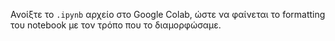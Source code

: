 Ανοίξτε το `.ipynb` αρχείο στο Google Colab, ώστε να φαίνεται το formatting του notebook με τον τρόπο που το διαμορφώσαμε.
